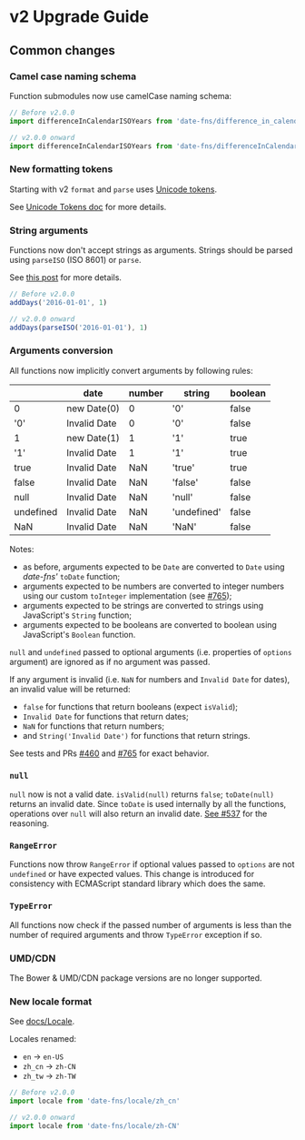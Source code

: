 # v2 Upgrade Guide

## Common changes

### Camel case naming schema

Function submodules now use camelCase naming schema:

```javascript
// Before v2.0.0
import differenceInCalendarISOYears from 'date-fns/difference_in_calendar_iso_years'

// v2.0.0 onward
import differenceInCalendarISOYears from 'date-fns/differenceInCalendarISOYears'
```

### New formatting tokens

Starting with v2 `format` and `parse` uses [Unicode tokens].

See [Unicode Tokens doc](unicodeTokens.md) for more details.

### String arguments

Functions now don't accept strings as arguments. Strings should
be parsed using `parseISO` (ISO 8601) or `parse`.

See [this post](https://blog.date-fns.org/post/we-cut-date-fns-v2-minimal-build-size-down-to-300-bytes-and-now-its-the-smallest-date-library-18f2nvh2z0yal) for more details.

```javascript
// Before v2.0.0
addDays('2016-01-01', 1)

// v2.0.0 onward
addDays(parseISO('2016-01-01'), 1)
```

### Arguments conversion

All functions now implicitly convert arguments by following rules:

|           | date         | number | string      | boolean |
| --------- | ------------ | ------ | ----------- | ------- |
| 0         | new Date(0)  | 0      | '0'         | false   |
| '0'       | Invalid Date | 0      | '0'         | false   |
| 1         | new Date(1)  | 1      | '1'         | true    |
| '1'       | Invalid Date | 1      | '1'         | true    |
| true      | Invalid Date | NaN    | 'true'      | true    |
| false     | Invalid Date | NaN    | 'false'     | false   |
| null      | Invalid Date | NaN    | 'null'      | false   |
| undefined | Invalid Date | NaN    | 'undefined' | false   |
| NaN       | Invalid Date | NaN    | 'NaN'       | false   |

Notes:

- as before, arguments expected to be `Date` are converted to `Date` using _date-fns'_ `toDate` function;
- arguments expected to be numbers are converted to integer numbers using our custom `toInteger` implementation
  (see [#765](https://github.com/date-fns/date-fns/pull/765));
- arguments expected to be strings are converted to strings using JavaScript's `String` function;
- arguments expected to be booleans are converted to boolean using JavaScript's `Boolean` function.

`null` and `undefined` passed to optional arguments (i.e. properties of `options` argument)
are ignored as if no argument was passed.

If any argument is invalid (i.e. `NaN` for numbers and `Invalid Date` for dates),
an invalid value will be returned:

- `false` for functions that return booleans (expect `isValid`);
- `Invalid Date` for functions that return dates;
- `NaN` for functions that return numbers;
- and `String('Invalid Date')` for functions that return strings.

See tests and PRs [#460](https://github.com/date-fns/date-fns/pull/460) and
[#765](https://github.com/date-fns/date-fns/pull/765) for exact behavior.

### `null`

`null` now is not a valid date. `isValid(null)` returns `false`;
`toDate(null)` returns an invalid date. Since `toDate` is used internally
by all the functions, operations over `null` will also return an invalid date.
[See #537](https://github.com/date-fns/date-fns/issues/537) for the reasoning.

### `RangeError`

Functions now throw `RangeError` if optional values passed to `options`
are not `undefined` or have expected values.
This change is introduced for consistency with ECMAScript standard library which does the same.

### `TypeError`

All functions now check if the passed number of arguments is less
than the number of required arguments and throw `TypeError` exception if so.

### UMD/CDN

The Bower & UMD/CDN package versions are no longer supported.

### New locale format

See [docs/Locale](https://date-fns.org/docs/Locale).

Locales renamed:

- `en` → `en-US`
- `zh_cn` → `zh-CN`
- `zh_tw` → `zh-TW`

```javascript
// Before v2.0.0
import locale from 'date-fns/locale/zh_cn'

// v2.0.0 onward
import locale from 'date-fns/locale/zh-CN'
```

[unicode tokens]: https://www.unicode.org/reports/tr35/tr35-dates.html#Date_Field_Symbol_Table
